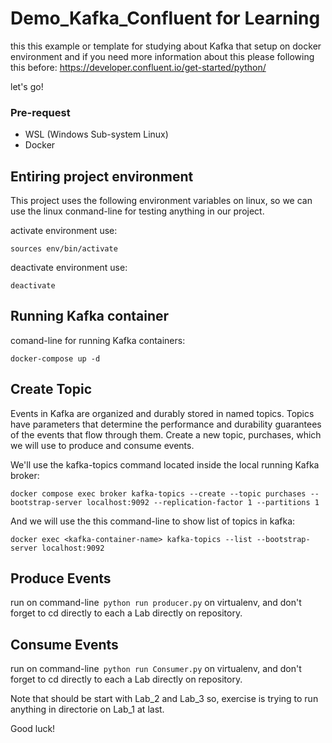 # Demo_Kafka_Confluent for Learning 
this this example or template for studying about Kafka that setup on docker environment and if you need more information about this please following this before: https://developer.confluent.io/get-started/python/

let's go!   

### Pre-request
- WSL (Windows Sub-system Linux)
- Docker 

## Entiring project environment
This project uses the following environment variables on linux, so we can use the linux conmand-line for testing anything in our project. 

activate environment use: 

``` sources env/bin/activate ```

deactivate environment use:

``` deactivate ```


## Running Kafka container 

comand-line for running Kafka containers:


``` docker-compose up -d ```

## Create Topic
Events in Kafka are organized and durably stored in named topics. Topics have parameters that determine the performance and durability guarantees of the events that flow through them.
Create a new topic, purchases, which we will use to produce and consume events.

We'll use the kafka-topics command located inside the local running Kafka broker:


```
docker compose exec broker kafka-topics --create --topic purchases --bootstrap-server localhost:9092 --replication-factor 1 --partitions 1  
```

And we will use the this command-line to show list of topics in kafka:

```
docker exec <kafka-container-name> kafka-topics --list --bootstrap-server localhost:9092
```

## Produce Events

run on command-line``` python run producer.py``` on virtualenv, and don't forget to cd directly to each a Lab directly on repository.


## Consume Events

run on command-line``` python run Consumer.py``` on virtualenv, and don't forget to cd directly to each a Lab directly on repository.


Note that should be start with Lab_2 and Lab_3 
so, exercise is trying to run anything in directorie on Lab_1 at last. 

Good luck! 



